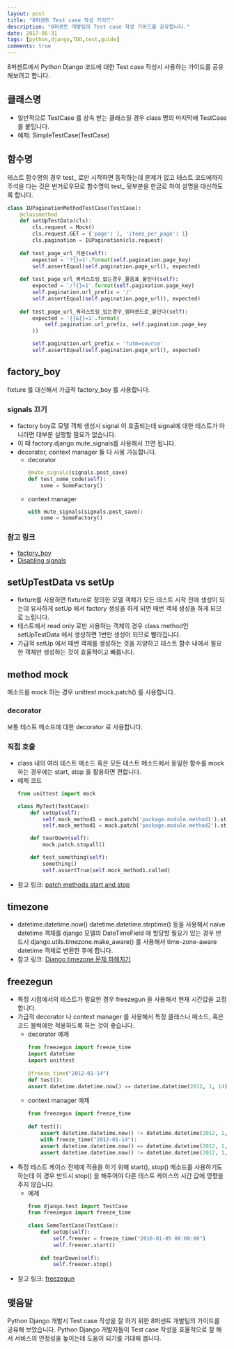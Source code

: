 ```yaml
---
layout: post
title: "8퍼센트 Test case 작성 가이드"
description: "8퍼센트 개발팀의 Test case 작성 가이드를 공유합니다."
date: 2017-05-31
tags: [python,django,TDD,test,guide]
comments: true
---
```


8퍼센트에서 Python Django 코드에 대한  Test case 작성시 사용하는 가이드를 공유해보려고 합니다.

## 클래스명

- 일반적으로 TestCase 를 상속 받는 클래스일 경우 class 명의 마지막에 TestCase 를 붙입니다.
- 예제: SimpleTestCase(TestCase)

## 함수명

테스트 함수명의 경우 test_ 로만 시작하면 동작하는데 문제가 없고 테스트 코드에까지 주석을 다는 것은 번거로우므로 함수명의 test_ 뒷부분을 한글로 하여 설명을 대신하도록 합니다.

```python
class IUPaginationMethodTestCase(TestCase):
    @classmethod
    def setUpTestData(cls):
        cls.request = Mock()
        cls.request.GET = {'page': 1, 'items_per_page': 1}
        cls.pagination = IUPagination(cls.request)
 
    def test_page_url_기본(self):
        expected = '?{}=1'.format(self.pagination.page_key)
        self.assertEqual(self.pagination.page_url(), expected)
 
    def test_page_url_쿼리스트링_없는경우_물음표_붙인다(self):
        expected = '/?{}=1'.format(self.pagination.page_key)
        self.pagination.url_prefix = '/'
        self.assertEqual(self.pagination.page_url(), expected)
 
    def test_page_url_쿼리스트링_있는경우_엠퍼센드로_붙인다(self):
        expected = '{}&{}=1'.format(
            self.pagination.url_prefix, self.pagination.page_key
        ))

        self.pagination.url_prefix = '?utm=source'
        self.assertEqual(self.pagination.page_url(), expected)
```

## factory_boy

fixture 를 대신해서 가급적 factory_boy 를 사용합니다.

### signals 끄기

- factory boy로 모델 객체 생성시 signal 이 호출되는데 signal에 대한 테스트가 아니라면 대부분 실행할 필요가 없습니다.
- 이 때 factory.django.mute_signals를 사용해서 끄면 됩니다.
- decorator, context manager 둘 다 사용 가능합니다.
  - decorator
    ```python
    @mute_signals(signals.post_save)
    def test_some_code(self):
        some = SomeFactory()
    ```
  - context manager
    ```python
    with mute_signals(signals.post_save):
        some = SomeFactory()
    ```

### 참고 링크

- [factory_boy](https://factoryboy.readthedocs.io/en/latest/)
- [Disabling signals](http://factoryboy.readthedocs.io/en/latest/orms.html#disabling-signals)

## setUpTestData vs setUp

- fixture를 사용하면 fixture로 정의한 모델 객체가 모든 테스트 시작 전에 생성이 되는데 유사하게 setUp 에서 factory 생성을 하게 되면 매번 객체 생성을 하게 되므로 느립니다.
- 테스트에서 read only 로만 사용하는 객체의 경우 class method인 setUpTestData 에서 생성하면 1번만 생성이 되므로 빨라집니다.
- 가급적 setUp 에서 매번 객체를 생성하는 것을 지양하고 테스트 함수 내에서 필요한 객체만 생성하는 것이 효율적이고 빠릅니다.

## method mock

메소드를 mock 하는 경우 unittest.mock.patch() 를 사용합니다.

### decorator

보통 테스트 메소드에 대한 decorator 로 사용합니다.

### 직접 호출

- class 내의 여러 테스트 메소드 혹은 모든 테스트 메소드에서 동일한 함수를 mock 하는 경우에는 start, stop 을 활용하면 편합니다.
- 예제 코드
  ```python
  from unittest import mock

  class MyTest(TestCase):
      def setUp(self):
          self.mock_method1 = mock.patch('package.module.method1').start()
          self.mock_method1 = mock.patch('package.module.method2').start()
  
      def tearDown(self):
          mock.patch.stopall()

      def test_something(self):
          something()
          self.assertTrue(self.mock_method1.called)
    ```
- 참고 링크: [patch methods start and stop](https://docs.python.org/3/library/unittest.mock.html#patch-methods-start-and-stop)

## timezone

- datetime.datetime.now() datetime.datetime.strptime() 등을 사용해서 naive datetime 객체를 django 모델의 DateTimeField 에 할당할 필요가 있는 경우 반드시 django.utils.timezone.make_aware() 를 사용해서 time-zone-aware datetime 객체로 변환한 후에 합니다.
- 참고 링크: [Django timezone 문제 파헤치기](http://localhost:4000/2017-05-31/django-timezone-problem/)

## freezegun

- 특정 시점에서의 테스트가 필요한 경우 freezegun 을 사용해서 현재 시간값을 고정합니다.
- 가급적 decorator 나 context manager 를 사용해서 특정 클래스나 메소드, 혹은 코드 블럭에만 적용하도록 하는 것이 좋습니다.
  - decorator 예제
    ```python
    from freezegun import freeze_time
    import datetime
    import unittest
     
    @freeze_time("2012-01-14")
    def test():
	assert datetime.datetime.now() == datetime.datetime(2012, 1, 14)
    ```
  - context manager 예제
    ```python
    from freezegun import freeze_time
     
    def test():
        assert datetime.datetime.now() != datetime.datetime(2012, 1, 14)
        with freeze_time("2012-01-14"):
	    assert datetime.datetime.now() == datetime.datetime(2012, 1, 14)
        assert datetime.datetime.now() != datetime.datetime(2012, 1, 14)
    ```
- 특정 테스트 케이스 전체에 적용을 하기 위해 start(), stop() 메소드를 사용하기도 하는데 이 경우 반드시 stop() 을 해주어야 다른 테스트 케이스의 시간 값에 영향을 주지 않습니다.
  - 예제
    ```python
    from django.test import TestCase
    from freezegun import freeze_time
     
    class SomeTestCase(TestCase):
        def setUp(self):
            self.freezer = freeze_time("2016-01-05 00:00:00")
            self.freezer.start()
     
        def tearDown(self):
            self.freezer.stop()
    ```
- 참고 링크: [freezegun](https://github.com/spulec/freezegun)

## 맺음말

Python Django 개발시 Test case 작성을 잘 하기 위한 8퍼센트 개발팀의 가이드를 공유해 보았습니다.
Python Django 개발자들이 Test case 작성을 효율적으로 잘 해서 서비스의 안정성을 높이는데 도움이 되기를 기대해 봅니다.

